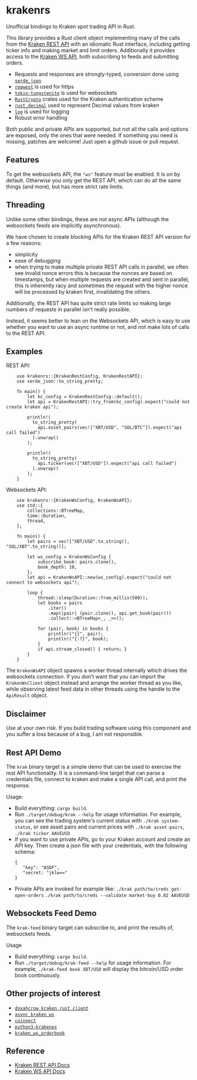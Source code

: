 krakenrs
========

Unofficial bindings to Kraken spot trading API in Rust.

This library provides a Rust client object implementing many of the calls from the [Kraken REST API](https://docs.kraken.com/rest/)
with an idiomatic Rust interface, including getting ticker info and making market and limit orders. Additionally it provides access
to the [Kraken WS API](https://docs.kraken.com/ws/), both subscribing to feeds and submitting orders.

- Requests and responses are strongly-typed, conversion done using [`serde_json`](https://docs.serde.rs/serde_json/)
- [`reqwest`](https://docs.rs/reqwest/0.11.0/reqwest/) is used for https
- [`tokio-tungstenite`](https://docs.rs/tokio-tungstenite/latest/tokio_tungstenite/) is used for websockets
- [`RustCrypto`](https://docs.rs/hmac/0.10.1/hmac/) crates used for the Kraken authentication scheme
- [`rust_decimal`](https://docs.rs/rust_decimal/latest/rust_decimal/) used to represent Decimal values from kraken
- [`log`](https://docs.rs/log/latest/log/) is used for logging
- Robust error handling

Both public and private APIs are supported, but not all the calls and options are exposed, only the ones that were needed.
If something you need is missing, patches are welcome! Just open a github issue or pull request.

Features
--------

To get the websockets API, the `"ws"` feature must be enabled. It is on by default.
Otherwise you only get the REST API, which can do all the same things (and more), but has more strict rate limits.

Threading
---------

Unlike some other bindings, these are not async APIs (although the websockets feeds are implicitly asynchronous).

We have chosen to create blocking APIs for the Kraken REST API version for a few reasons:
* simplicity
* ease of debugging
* when trying to make multiple private REST API calls in parallel, we often see invalid nonce errors
  this is because the nonces are based on timestamps, but when multiple requests are created and sent
  in parallel, this is inherently racy and sometimes the request with the higher nonce will be processed
  by kraken first, invalidating the others.

Additionally, the REST API has quite strict rate limits so making large numbers of requests
in parallel isn't really possible.

Instead, it seems better to lean on the Websockets API, which is easy to use whether you want to use
an async runtime or not, and not make lots of calls to the REST API.

Examples
--------

REST API:

```
    use krakenrs::{KrakenRestConfig, KrakenRestAPI};
    use serde_json::to_string_pretty;

    fn main() {
        let kc_config = KrakenRestConfig::default();
        let api = KrakenRestAPI::try_from(kc_config).expect("could not create kraken api");

        println!(
          to_string_pretty(
            api.asset_pairs(vec!["XBT/USD", "SOL/BTC"]).expect("api call failed")
          ).unwrap()
        );

        println!(
          to_string_pretty(
            api.ticker(vec!["XBT/USD"]).expect("api call failed")
          ).unwrap()
        );
    }
```

Websockets API:

```
    use krakenrs::{KrakenWsConfig, KrakenWsAPI};
    use std::{
        collections::BTreeMap,
        time::Duration,
        thread,
    };

    fn main() {
        let pairs = vec!["XBT/USD".to_string(), "SOL/XBT".to_string()];

        let ws_config = KrakenWsConfig {
            subscribe_book: pairs.clone(),
            book_depth: 10,
        };
        let api = KrakenWsAPI::new(ws_config).expect("could not connect to websockets api");

        loop {
            thread::sleep(Duration::from_millis(500));
            let books = pairs
                .iter()
                .map(|pair| (pair.clone(), api.get_book(pair)))
                .collect::<BTreeMap<_, _>>();

            for (pair, book) in books {
                println!("{}", pair);
                println!("{:?}", book);
            }
            if api.stream_closed() { return; }
        }
    }
```

The `KrakenWsAPI` object spawns a worker thread internally which drives the websockets connection.
If you don't want that you can import the `KrakenWsClient` object instead and arrange the worker
thread as you like, while observing latest feed data in other threads using the handle to the `ApiResult` object.

Disclaimer
----------

Use at your own risk. If you build trading software using this component and you suffer a loss because of a bug, I am not responsible.

Rest API Demo
-------------

The `krak` binary target is a simple demo that can be used to exercise the rest API functionality.
It is a command-line target that can parse a credentials file, connect to kraken and make a single
API call, and print the response.

Usage:
- Build everything: `cargo build`.
- Run `./target/debug/krak --help` for usage information.
  For example, you can see the trading system's current status with
  `./krak system-status`, or see asset pairs and current prices with
  `./krak asset-pairs`, `./krak ticker AAVEUSD`
- If you want to use private APIs, go to your Kraken account and create an API key.
  Then create a json file with your credentials, with the following schema:
  ```
  {
     "key": "ASDF",
     "secret: "jklw=="
  }
  ```
- Private APIs are invoked for example like:
  `./krak path/to/creds get-open-orders`
  `./krak path/to/creds --validate market-buy 0.02 AAVEUSD`

Websockets Feed Demo
--------------------

The `krak-feed` binary target can subscribe to, and print the results of, websockets feeds.

Usage
- Build everything: `cargo build`.
- Run `./target/debug/krak-feed --help` for usage information.
  For example, `./krak-feed book XBT/USD` will display the bitcoin/USD order book continuously.

Other projects of interest
--------------------------

- [`dovahcrow kraken rust client`](https://github.com/dovahcrow/kraken-rs)
- [`async kraken ws`](https://crates.io/crates/async_kraken_ws)
- [`coinnect`](https://github.com/hugues31/coinnect)
- [`python3-krakenex`](https://github.com/veox/python3-krakenex)
- [`kraken_ws_orderbook`](https://github.com/jurijbajzelj/kraken_ws_orderbook)

Reference
---------

- [Kraken REST API Docs](https://docs.kraken.com/rest/)
- [Kraken WS API Docs](https://docs.kraken.com/websockets/#overview)
